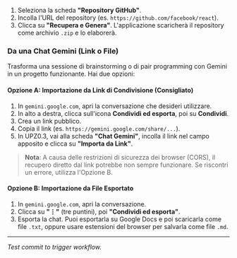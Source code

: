 1.  Seleziona la scheda **"Repository GitHub"**.
2.  Incolla l'URL del repository (es. `https://github.com/facebook/react`).
3.  Clicca su **"Recupera e Genera"**. L'applicazione scaricherà il repository come archivio `.zip` e lo elaborerà.

### Da una Chat Gemini (Link o File)

Trasforma una sessione di brainstorming o di pair programming con Gemini in un progetto funzionante. Hai due opzioni:

#### Opzione A: Importazione da Link di Condivisione (Consigliato)

1.  In `gemini.google.com`, apri la conversazione che desideri utilizzare.
2.  In alto a destra, clicca sull'icona **Condividi ed esporta**, poi su **Condividi**.
3.  Crea un link pubblico.
4.  Copia il link (es. `https://gemini.google.com/share/...`).
5.  In UPZ0.3, vai alla scheda **"Chat Gemini"**, incolla il link nel campo apposito e clicca su **"Importa da Link"**.

> **Nota**: A causa delle restrizioni di sicurezza dei browser (CORS), il recupero diretto dal link potrebbe non sempre funzionare. Se riscontri un errore, utilizza l'Opzione B.

#### Opzione B: Importazione da File Esportato

1.  In `gemini.google.com`, apri la conversazione.
2.  Clicca su **"⋮"** (tre puntini), poi **"Condividi ed esporta"**.
3.  Esporta la chat. Puoi esportarla su Google Docs e poi scaricarla come file `.txt`, oppure usare estensioni del browser per salvarla come file `.md`.

---
*Test commit to trigger workflow.*
